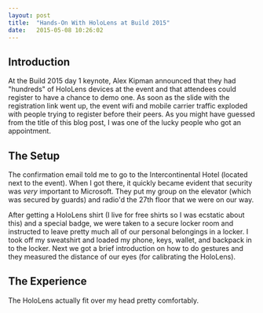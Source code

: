 ```yaml
---
layout: post
title:  "Hands-On With HoloLens at Build 2015"
date:   2015-05-08 10:26:02
---
```


## Introduction
At the Build 2015 day 1 keynote, Alex Kipman announced that they had "hundreds" of HoloLens devices at the event and that attendees could register to have a chance to demo one.  As soon as the slide with the registration link went up, the event wifi and mobile carrier traffic exploded with people trying to register before their peers.  As you might have guessed from the title of this blog post, I was one of the lucky people who got an appointment.

## The Setup
The confirmation email told me to go to the Intercontinental Hotel (located next to the event).  When I got there, it quickly became evident that security was *very* important to Microsoft.  They put my group on the elevator (which was secured by guards) and radio'd the 27th floor that we were on our way.

After getting a HoloLens shirt (I live for free shirts so I was ecstatic about this) and a special badge, we were taken to a secure locker room and instructed to leave pretty much all of our personal belongings in a locker.  I took off my sweatshirt and loaded my phone, keys, wallet, and backpack in to the locker.  Next we got a brief introduction on how to do gestures and they measured the distance of our eyes (for calibrating the HoloLens).

## The Experience
The HoloLens actually fit over my head pretty comfortably.